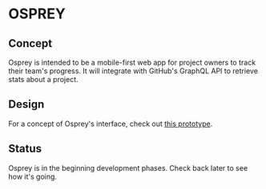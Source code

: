 # OSPREY

## Concept
Osprey is intended to be a mobile-first web app for project owners to track their team's progress. It will integrate with GitHub's GraphQL API to retrieve stats about a project.

## Design
For a concept of Osprey's interface, check out [this prototype](https://xd.adobe.com/view/d8d914e1-503b-4a13-b8f8-64418afdab6c/).

## Status
Osprey is in the beginning development phases. Check back later to see how it's going.
